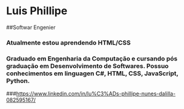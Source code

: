 
<!--
**Legatario/Legatario** is a ✨ _special_ ✨ repository because its `README.md` (this file) appears on your GitHub profile.

Here are some ideas to get you started:

- 🔭 I’m currently working on ...
- 🌱 I’m currently learning ...
- 👯 I’m looking to collaborate on ...
- 🤔 I’m looking for help with ...
- 💬 Ask me about ...
- 📫 How to reach me: ...
- 😄 Pronouns: ...
- ⚡ Fun fact: ...
-->

# Luis Phillipe

##Softwar Engenier
### Atualmente estou aprendendo HTML/CSS

### Graduado em Engenharia da Computação e cursando pós graduação em Desenvolvimento de Softwares. Possuo conhecimentos em linguagen C#, HTML, CSS, JavaScript, Python. 

###https://www.linkedin.com/in/lu%C3%ADs-phillipe-nunes-dalilla-082595167/
